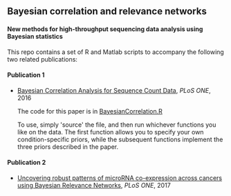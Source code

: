 ## Bayesian correlation and relevance networks

#### New methods for high-throughput sequencing data analysis using Bayesian statistics

This repo contains a set of R and Matlab scripts to accompany the following two related publications:

#### Publication 1

- [Bayesian Correlation Analysis for Sequence Count Data](https://journals.plos.org/plosone/article?id=10.1371/journal.pone.0163595), _PLoS ONE_, 2016

  The  code for this paper is in [BayesianCorrelation.R](/BayesianCorrelation.R)

  To use, simply 'source' the file, and then run whichever functions you like on the data. The first function allows you to specify your own condition-specific   priors, while the subsequent functions implement the three priors described in the paper.

#### Publication 2

- [Uncovering robust patterns of microRNA co-expression across cancers using Bayesian Relevance Networks](https://journals.plos.org/plosone/article?id=10.1371/journal.pone.0183103), _PLoS ONE_, 2017


